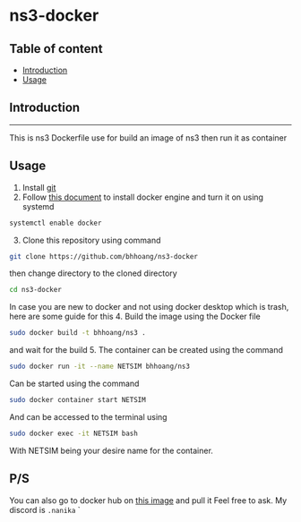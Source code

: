 # ns3-docker
## Table of content
- [Introduction](#Introduction)
- [Usage](#Usage)
## Introduction
---
This is ns3 Dockerfile use for build an image of ns3 then run it as container
## Usage
1. Install [git](https://git-scm.com) 
2. Follow [this document](https://docs.docker.com/engine/install/) to install docker engine and turn it on using systemd
```sh
systemctl enable docker
```
3. Clone this repository using command
```sh
git clone https://github.com/bhhoang/ns3-docker
```
then change directory to the cloned directory
```sh
cd ns3-docker
```
In case you are new to docker and not using docker desktop which is trash, here are some guide for this
4. Build the image using the Docker file
```sh
sudo docker build -t bhhoang/ns3 .
```
and wait for the build
5. The container can be created using the command
```sh
sudo docker run -it --name NETSIM bhhoang/ns3
```
Can be started using the command
```sh
sudo docker container start NETSIM
```
And can be accessed to the terminal using
```sh
sudo docker exec -it NETSIM bash
```
With NETSIM being your desire name for the container.
## P/S
You can also go to docker hub on [this image](https://hub.docker.com/repository/docker/bhhoang/ns3/general) and pull it 
Feel free to ask. My discord is `.nanika`
`
